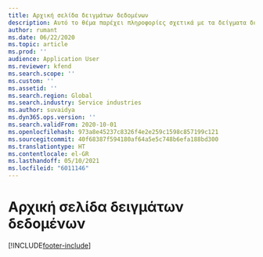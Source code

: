 ```yaml
---
title: Αρχική σελίδα δειγμάτων δεδομένων
description: Αυτό το θέμα παρέχει πληροφορίες σχετικά με τα δείγματα δεδομένων που είναι διαθέσιμα στο Dynamics 365 Project Operations.
author: rumant
ms.date: 06/22/2020
ms.topic: article
ms.prod: ''
audience: Application User
ms.reviewer: kfend
ms.search.scope: ''
ms.custom: ''
ms.assetid: ''
ms.search.region: Global
ms.search.industry: Service industries
ms.author: suvaidya
ms.dyn365.ops.version: ''
ms.search.validFrom: 2020-10-01
ms.openlocfilehash: 973a8e45237c8326f4e2e259c1598c857199c121
ms.sourcegitcommit: 40f68387f594180af64a5e5c748b6efa188bd300
ms.translationtype: HT
ms.contentlocale: el-GR
ms.lasthandoff: 05/10/2021
ms.locfileid: "6011146"
---
```

# <a name="sample-data-home-page"></a>Αρχική σελίδα δειγμάτων δεδομένων


[!INCLUDE[footer-include](../includes/footer-banner.md)]